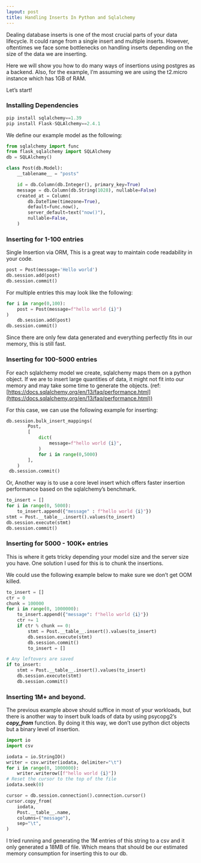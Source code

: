 ```yaml
---
layout: post
title: Handling Inserts In Python and Sqlalchemy
---
```


Dealing database inserts is one of the most crucial parts of your data lifecycle. It could range from a single insert and multiple inserts. However, oftentimes we face some bottlenecks on handling inserts depending on the size of the data we are inserting.


Here we will show you how to do many ways of insertions using postgres as a backend. Also, for the example, I’m assuming we are using the t2.micro instance which has 1GB of RAM.

Let’s start!


### Installing Dependencies


```python
pip install sqlalchemy==1.39
pip install Flask-SQLAlchemy==2.4.1
```


We define our example model as the following:


```python
from sqlalchemy import func
from flask_sqlalchemy import SQLAlchemy
db = SQLAlchemy()

class Post(db.Model):
	__tablename__ = "posts"

	id = db.Column(db.Integer(), primary_key=True)
	message = db.Column(db.String(1028), nullable=False)
	created_at = Column(
		db.DateTime(timezone=True),
		default=func.now(),
		server_default=text("now()"),
		nullable=False,
	)
```



### Inserting for 1-100 entries

Single Insertion via ORM, This is a great way to maintain code readability in your code.


```python
post = Post(message='Hello world')
db.session.add(post)
db.session.commit()
```


For multiple entries this may look like the following:


```python
for i in range(0,100):
    post = Post(message=f"hello world {i}")
)
    db.session.add(post)
db.session.commit()
```


Since there are only few data generated and everything perfectly fits in our memory, this is still fast.


### Inserting for 100-5000 entries

For each sqlalchemy model we create, sqlalchemy maps them on a python object. If we are to insert large quantities of data, it might not fit into our memory and may take some time to generate the objects. (ref: [https://docs.sqlalchemy.org/en/13/faq/performance.html](https://docs.sqlalchemy.org/en/13/faq/performance.html))

For this case, we can use the following example for inserting:


```python
db.session.bulk_insert_mappings(
        Post,
        [
            dict(
                message=f"hello world {i}",
            )
            for i in range(0,5000)
        ],
    )
 db.session.commit()
```


Or, Another way is to use a core level insert which offers faster insertion performance based on the sqlalchemy’s benchmark.


```python
to_insert = []
for i in range(0, 5000):
	to_insert.append({"message" : f"hello world {i}"})
stmt = Post.__table__.insert().values(to_insert)
db.session.execute(stmt)
db.session.commit()
```



### Inserting for 5000 - 100K+ entries

This is where it gets tricky depending your model size and the server size you have.  One solution I used for this is to chunk the insertions.

We could use the following example below to make sure we don’t get OOM killed.


```python
to_insert = []
ctr = 0
chunk = 100000
for i in range(0, 1000000):
	to_insert.append({"message": f"hello world {i}"})
	ctr += 1
	if ctr % chunk == 0:
		stmt = Post.__table__.insert().values(to_insert)
		db.session.execute(stmt)
		db.session.commit()
		to_insert = []

# Any leftovers are saved
if to_insert:
	stmt = Post.__table__.insert().values(to_insert)
	db.session.execute(stmt)
	db.session.commit()
```



### Inserting 1M+ and beyond.

The previous example above should suffice in most of your workloads, but there is another way to insert bulk loads of data by using psycopg2’s **_copy_from_** function.  By doing it this way, we don’t use python dict objects but a binary level of insertion.


```python
import io
import csv

iodata = io.StringIO()
writer = csv.writer(iodata, delimiter="\t")
for i in range(0, 1000000):
    writer.writerow([f"hello world {i}"])
# Reset the cursor to the top of the file
iodata.seek(0)

cursor = db.session.connection().connection.cursor()
cursor.copy_from(
	iodata,
	Post.__table__.name,
	columns=("message"),
	sep="\t",
)
```


I tried running and generating the 1M entries of this string to a csv and it only generated a 18MB of file. Which means that should be our estimated memory consumption for inserting this to our db.
